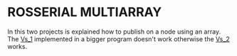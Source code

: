 # ROSSERIAL MULTIARRAY

In this two projects is explained how to publish on a node using an array.
The [Vs_1]() implemented in a bigger program doesn't work otherwise the [Vs_2]() works.
